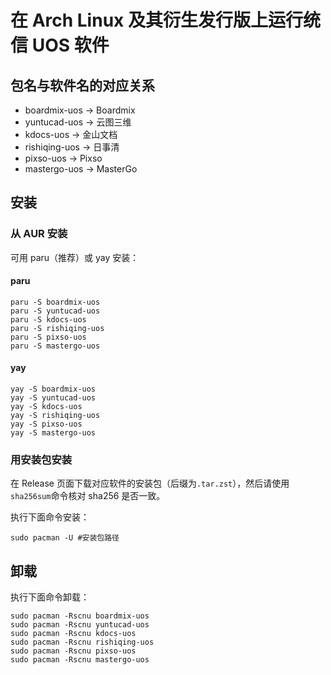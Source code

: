# 在 Arch Linux 及其衍生发行版上运行统信 UOS 软件
## 包名与软件名的对应关系
- boardmix-uos -> Boardmix
- yuntucad-uos -> 云图三维
- kdocs-uos -> 金山文档
- rishiqing-uos -> 日事清
- pixso-uos -> Pixso
- mastergo-uos -> MasterGo
## 安装
### 从 AUR 安装
可用 paru（推荐）或 yay 安装：
#### paru
```
paru -S boardmix-uos
paru -S yuntucad-uos
paru -S kdocs-uos
paru -S rishiqing-uos
paru -S pixso-uos
paru -S mastergo-uos
```
#### yay
```
yay -S boardmix-uos
yay -S yuntucad-uos
yay -S kdocs-uos
yay -S rishiqing-uos
yay -S pixso-uos
yay -S mastergo-uos
```
### 用安装包安装
在 Release 页面下载对应软件的安装包（后缀为```.tar.zst```），然后请使用```sha256sum```命令核对 sha256 是否一致。

执行下面命令安装：
```
sudo pacman -U #安装包路径
```

## 卸载
执行下面命令卸载：
```
sudo pacman -Rscnu boardmix-uos
sudo pacman -Rscnu yuntucad-uos
sudo pacman -Rscnu kdocs-uos
sudo pacman -Rscnu rishiqing-uos
sudo pacman -Rscnu pixso-uos
sudo pacman -Rscnu mastergo-uos
```

